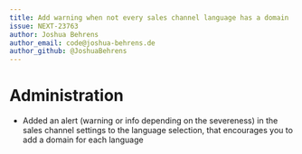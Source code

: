 ```yaml
---
title: Add warning when not every sales channel language has a domain
issue: NEXT-23763
author: Joshua Behrens
author_email: code@joshua-behrens.de
author_github: @JoshuaBehrens
---
```

# Administration
* Added an alert (warning or info depending on the severeness) in the sales channel settings to the language selection, that encourages you to add a domain for each language
